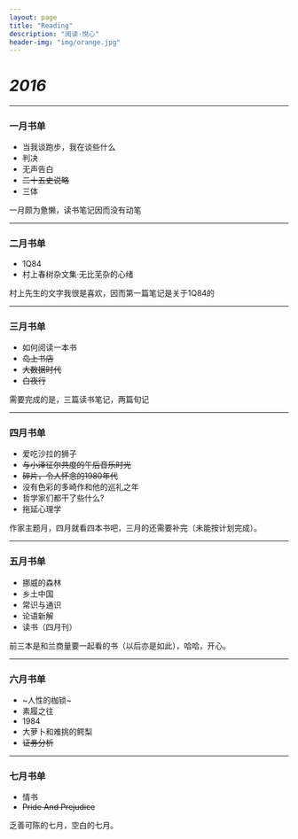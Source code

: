 ```yaml
---
layout: page
title: "Reading"
description: "阅读·悦心"
header-img: "img/orange.jpg"
---
```


# *2016*

---

### 一月书单

* 当我谈跑步，我在谈些什么   
* 判决                       
* 无声告白
* ~~二十五史说略~~
* 三体

一月颇为惫懒，读书笔记因而没有动笔

---

### 二月书单

* 1Q84
* 村上春树杂文集·无比芜杂的心绪

村上先生的文字我很是喜欢，因而第一篇笔记是关于1Q84的

---

### 三月书单

* 如何阅读一本书
* ~~岛上书店~~
* ~~大数据时代~~
* ~~白夜行~~

需要完成的是，三篇读书笔记，两篇旬记

---

### 四月书单

* 爱吃沙拉的狮子
* ~~与小泽征尔共度的午后音乐时光~~
* ~~碎片，令人怀念的1980年代~~
* 没有色彩的多崎作和他的巡礼之年
* 哲学家们都干了些什么?
* 拖延心理学

作家主题月，四月就看四本书吧，三月的还需要补完（未能按计划完成）。

---

### 五月书单

* 挪威的森林
* 乡土中国
* 常识与通识
* 论语新解
* 读书（四月刊）

前三本是和兰商量要一起看的书（以后亦是如此），哈哈，开心。

---

### 六月书单

* ~人性的枷锁~
* 素履之往
* 1984
* 大萝卜和难挑的鳄梨
* ~~证券分析~~

---

### 七月书单

* 情书
* ~~Pride And Prejudice~~

乏善可陈的七月，空白的七月。
